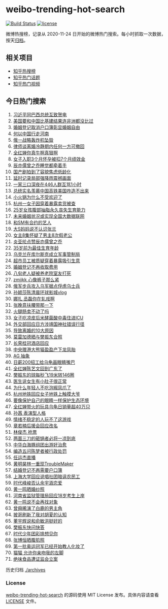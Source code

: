 # weibo-trending-hot-search

[![Build Status](https://github.com/justjavac/weibo-trending-hot-search/workflows/ci/badge.svg?branch=master)](https://github.com/justjavac/weibo-trending-hot-search/actions)
[![license](https://img.shields.io/github/license/justjavac/weibo-trending-hot-search)](https://github.com/justjavac/weibo-trending-hot-search/blob/master/LICENSE)

微博热搜榜，记录从 2020-11-24 日开始的微博热门搜索。每小时抓取一次数据，按天[归档](./archives)。

## 相关项目

- [知乎热搜榜](https://github.com/justjavac/zhihu-trending-top-search)
- [知乎热门话题](https://github.com/justjavac/zhihu-trending-hot-questions)
- [知乎热门视频](https://github.com/justjavac/zhihu-trending-hot-video)

## 今日热门搜索

<!-- BEGIN -->
<!-- 最后更新时间 Fri Aug 16 2024 05:16:21 GMT+0800 (China Standard Time) -->

1. [习近平同巴西总统互致贺电](https://s.weibo.com//weibo?q=%23%E4%B9%A0%E8%BF%91%E5%B9%B3%E5%90%8C%E5%B7%B4%E8%A5%BF%E6%80%BB%E7%BB%9F%E4%BA%92%E8%87%B4%E8%B4%BA%E7%94%B5%23&Refer=new_time)
1. [美国要和中国比基建结果连非洲都没比过](https://s.weibo.com//weibo?q=%23%E7%BE%8E%E5%9B%BD%E8%A6%81%E5%92%8C%E4%B8%AD%E5%9B%BD%E6%AF%94%E5%9F%BA%E5%BB%BA%E7%BB%93%E6%9E%9C%E8%BF%9E%E9%9D%9E%E6%B4%B2%E9%83%BD%E6%B2%A1%E6%AF%94%E8%BF%87%23&t=31&band_rank=14&Refer=top)
1. [婚姻登记取消户口簿彰显婚姻自由](https://s.weibo.com//weibo?q=%23%E5%A9%9A%E5%A7%BB%E7%99%BB%E8%AE%B0%E5%8F%96%E6%B6%88%E6%88%B7%E5%8F%A3%E7%B0%BF%E5%BD%B0%E6%98%BE%E5%A9%9A%E5%A7%BB%E8%87%AA%E7%94%B1%23&t=31&band_rank=1&Refer=top)
1. [何以中国行走河南](https://s.weibo.com//weibo?q=%23%E4%BD%95%E4%BB%A5%E4%B8%AD%E5%9B%BD%E8%A1%8C%E8%B5%B0%E6%B2%B3%E5%8D%97%23&t=31&band_rank=3&Refer=top)
1. [俄一战略轰炸机坠毁](https://s.weibo.com//weibo?q=%23%E4%BF%84%E4%B8%80%E6%88%98%E7%95%A5%E8%BD%B0%E7%82%B8%E6%9C%BA%E5%9D%A0%E6%AF%81%23&t=31&band_rank=27&Refer=top)
1. [律师谈离婚冷静期内任何一方可撤回](https://s.weibo.com//weibo?q=%23%E5%BE%8B%E5%B8%88%E8%B0%88%E7%A6%BB%E5%A9%9A%E5%86%B7%E9%9D%99%E6%9C%9F%E5%86%85%E4%BB%BB%E4%BD%95%E4%B8%80%E6%96%B9%E5%8F%AF%E6%92%A4%E5%9B%9E%23&t=31&band_rank=23&Refer=top)
1. [全红婵你真牛啊真狠啊](https://s.weibo.com//weibo?q=%23%E5%85%A8%E7%BA%A2%E5%A9%B5%E4%BD%A0%E7%9C%9F%E7%89%9B%E5%95%8A%E7%9C%9F%E7%8B%A0%E5%95%8A%23&t=31&band_rank=2&Refer=top)
1. [女子入职3个月怀孕被扣7个月绩效金](https://s.weibo.com//weibo?q=%23%E5%A5%B3%E5%AD%90%E5%85%A5%E8%81%8C3%E4%B8%AA%E6%9C%88%E6%80%80%E5%AD%95%E8%A2%AB%E6%89%A37%E4%B8%AA%E6%9C%88%E7%BB%A9%E6%95%88%E9%87%91%23&t=31&band_rank=6&Refer=top)
1. [辰亦儒曾之乔睡觉都牵着手](https://s.weibo.com//weibo?q=%23%E8%BE%B0%E4%BA%A6%E5%84%92%E6%9B%BE%E4%B9%8B%E4%B9%94%E7%9D%A1%E8%A7%89%E9%83%BD%E7%89%B5%E7%9D%80%E6%89%8B%23&t=31&band_rank=7&Refer=top)
1. [国产剧拍到了容貌焦虑低龄化](https://s.weibo.com//weibo?q=%E5%9B%BD%E4%BA%A7%E5%89%A7%E6%8B%8D%E5%88%B0%E4%BA%86%E5%AE%B9%E8%B2%8C%E7%84%A6%E8%99%91%E4%BD%8E%E9%BE%84%E5%8C%96&t=31&band_rank=18&Refer=top)
1. [延时记录局部强降雨震撼画面](https://s.weibo.com//weibo?q=%23%E5%BB%B6%E6%97%B6%E8%AE%B0%E5%BD%95%E5%B1%80%E9%83%A8%E5%BC%BA%E9%99%8D%E9%9B%A8%E9%9C%87%E6%92%BC%E7%94%BB%E9%9D%A2%23&t=31&band_rank=10&Refer=top)
1. [一家三口深夜在446人群互骂1小时](https://s.weibo.com//weibo?q=%23%E4%B8%80%E5%AE%B6%E4%B8%89%E5%8F%A3%E6%B7%B1%E5%A4%9C%E5%9C%A8446%E4%BA%BA%E7%BE%A4%E4%BA%92%E9%AA%821%E5%B0%8F%E6%97%B6%23&t=31&band_rank=12&Refer=top)
1. [总统实名羡慕中国高铁美国咋造不出来](https://s.weibo.com//weibo?q=%23%E6%80%BB%E7%BB%9F%E5%AE%9E%E5%90%8D%E7%BE%A1%E6%85%95%E4%B8%AD%E5%9B%BD%E9%AB%98%E9%93%81%E7%BE%8E%E5%9B%BD%E5%92%8B%E9%80%A0%E4%B8%8D%E5%87%BA%E6%9D%A5%23&t=31&band_rank=11&Refer=top)
1. [小火锅为什么不受欢迎了](https://s.weibo.com//weibo?q=%23%E5%B0%8F%E7%81%AB%E9%94%85%E4%B8%BA%E4%BB%80%E4%B9%88%E4%B8%8D%E5%8F%97%E6%AC%A2%E8%BF%8E%E4%BA%86%23&t=31&band_rank=5&Refer=top)
1. [杭州一女子因穿着暴露卖货被查](https://s.weibo.com//weibo?q=%23%E6%9D%AD%E5%B7%9E%E4%B8%80%E5%A5%B3%E5%AD%90%E5%9B%A0%E7%A9%BF%E7%9D%80%E6%9A%B4%E9%9C%B2%E5%8D%96%E8%B4%A7%E8%A2%AB%E6%9F%A5%23&t=31&band_rank=34&Refer=top)
1. [25岁女孩腹部抽脂永久丧失生育能力](https://s.weibo.com//weibo?q=%2325%E5%B2%81%E5%A5%B3%E5%AD%A9%E8%85%B9%E9%83%A8%E6%8A%BD%E8%84%82%E6%B0%B8%E4%B9%85%E4%B8%A7%E5%A4%B1%E7%94%9F%E8%82%B2%E8%83%BD%E5%8A%9B%23&t=31&band_rank=8&Refer=top)
1. [未来婚姻状况或实现全国大数据联网](https://s.weibo.com//weibo?q=%23%E6%9C%AA%E6%9D%A5%E5%A9%9A%E5%A7%BB%E7%8A%B6%E5%86%B5%E6%88%96%E5%AE%9E%E7%8E%B0%E5%85%A8%E5%9B%BD%E5%A4%A7%E6%95%B0%E6%8D%AE%E8%81%94%E7%BD%91%23&t=31&band_rank=35&Refer=top)
1. [和SM有合约的艺人](https://s.weibo.com//weibo?q=%23%E5%92%8CSM%E6%9C%89%E5%90%88%E7%BA%A6%E7%9A%84%E8%89%BA%E4%BA%BA%23&t=31&band_rank=15&Refer=top)
1. [大S妈妈说不认识张兰](https://s.weibo.com//weibo?q=%23%E5%A4%A7S%E5%A6%88%E5%A6%88%E8%AF%B4%E4%B8%8D%E8%AE%A4%E8%AF%86%E5%BC%A0%E5%85%B0%23&t=31&band_rank=19&Refer=top)
1. [女主8集怀疑了男主8次假老公](https://s.weibo.com//weibo?q=%E5%A5%B3%E4%B8%BB8%E9%9B%86%E6%80%80%E7%96%91%E4%BA%86%E7%94%B7%E4%B8%BB8%E6%AC%A1%E5%81%87%E8%80%81%E5%85%AC&t=31&band_rank=9&Refer=top)
1. [炎亚纶点赞辰亦儒曾之乔](https://s.weibo.com//weibo?q=%23%E7%82%8E%E4%BA%9A%E7%BA%B6%E7%82%B9%E8%B5%9E%E8%BE%B0%E4%BA%A6%E5%84%92%E6%9B%BE%E4%B9%8B%E4%B9%94%23&t=31&band_rank=37&Refer=top)
1. [35岁前为最佳生育年龄](https://s.weibo.com//weibo?q=%2335%E5%B2%81%E5%89%8D%E4%B8%BA%E6%9C%80%E4%BD%B3%E7%94%9F%E8%82%B2%E5%B9%B4%E9%BE%84%23&t=31&band_rank=23&Refer=top)
1. [乌克兰在库尔斯克成立军事管制局](https://s.weibo.com//weibo?q=%23%E4%B9%8C%E5%85%8B%E5%85%B0%E5%9C%A8%E5%BA%93%E5%B0%94%E6%96%AF%E5%85%8B%E6%88%90%E7%AB%8B%E5%86%9B%E4%BA%8B%E7%AE%A1%E5%88%B6%E5%B1%80%23&t=31&band_rank=47&Refer=top)
1. [超市员工被质疑穿着暴露吸引生意](https://s.weibo.com//weibo?q=%23%E8%B6%85%E5%B8%82%E5%91%98%E5%B7%A5%E8%A2%AB%E8%B4%A8%E7%96%91%E7%A9%BF%E7%9D%80%E6%9A%B4%E9%9C%B2%E5%90%B8%E5%BC%95%E7%94%9F%E6%84%8F%23&t=31&band_rank=22&Refer=top)
1. [婚姻登记不再收取费用](https://s.weibo.com//weibo?q=%23%E5%A9%9A%E5%A7%BB%E7%99%BB%E8%AE%B0%E4%B8%8D%E5%86%8D%E6%94%B6%E5%8F%96%E8%B4%B9%E7%94%A8%23&t=31&band_rank=24&Refer=top)
1. [八旬老人疑被养老院室友打死](https://s.weibo.com//weibo?q=%23%E5%85%AB%E6%97%AC%E8%80%81%E4%BA%BA%E7%96%91%E8%A2%AB%E5%85%BB%E8%80%81%E9%99%A2%E5%AE%A4%E5%8F%8B%E6%89%93%E6%AD%BB%23&t=31&band_rank=26&Refer=top)
1. [zmjjkk 心像裤子那么紧](https://s.weibo.com//weibo?q=zmjjkk%20%E5%BF%83%E5%83%8F%E8%A3%A4%E5%AD%90%E9%82%A3%E4%B9%88%E7%B4%A7&t=31&band_rank=44&Refer=top)
1. [俄军步兵攻入乌军据点俘虏乌士兵](https://s.weibo.com//weibo?q=%23%E4%BF%84%E5%86%9B%E6%AD%A5%E5%85%B5%E6%94%BB%E5%85%A5%E4%B9%8C%E5%86%9B%E6%8D%AE%E7%82%B9%E4%BF%98%E8%99%8F%E4%B9%8C%E5%A3%AB%E5%85%B5%23&t=31&band_rank=10&Refer=top)
1. [孙颖莎陈清晨环球影城vlog](https://s.weibo.com//weibo?q=%23%E5%AD%99%E9%A2%96%E8%8E%8E%E9%99%88%E6%B8%85%E6%99%A8%E7%8E%AF%E7%90%83%E5%BD%B1%E5%9F%8Evlog%23&t=31&band_rank=16&Refer=top)
1. [娜扎 丞磊你在轧戏啊](https://s.weibo.com//weibo?q=%E5%A8%9C%E6%89%8E%20%E4%B8%9E%E7%A3%8A%E4%BD%A0%E5%9C%A8%E8%BD%A7%E6%88%8F%E5%95%8A&t=31&band_rank=20&Refer=top)
1. [张晚意扶腰带那一下](https://s.weibo.com//weibo?q=%E5%BC%A0%E6%99%9A%E6%84%8F%E6%89%B6%E8%85%B0%E5%B8%A6%E9%82%A3%E4%B8%80%E4%B8%8B&t=31&band_rank=39&Refer=top)
1. [火腿肠卖不动了吗](https://s.weibo.com//weibo?q=%23%E7%81%AB%E8%85%BF%E8%82%A0%E5%8D%96%E4%B8%8D%E5%8A%A8%E4%BA%86%E5%90%97%23&t=31&band_rank=27&Refer=top)
1. [女子吃凉皮后米酵菌酸中毒住进ICU](https://s.weibo.com//weibo?q=%23%E5%A5%B3%E5%AD%90%E5%90%83%E5%87%89%E7%9A%AE%E5%90%8E%E7%B1%B3%E9%85%B5%E8%8F%8C%E9%85%B8%E4%B8%AD%E6%AF%92%E4%BD%8F%E8%BF%9BICU%23&t=31&band_rank=31&Refer=top)
1. [外交部回应日方涉靖国神社错误行径](https://s.weibo.com//weibo?q=%23%E5%A4%96%E4%BA%A4%E9%83%A8%E5%9B%9E%E5%BA%94%E6%97%A5%E6%96%B9%E6%B6%89%E9%9D%96%E5%9B%BD%E7%A5%9E%E7%A4%BE%E9%94%99%E8%AF%AF%E8%A1%8C%E5%BE%84%23&t=31&band_rank=10&Refer=top)
1. [导致离婚的10大原因](https://s.weibo.com//weibo?q=%23%E5%AF%BC%E8%87%B4%E7%A6%BB%E5%A9%9A%E7%9A%8410%E5%A4%A7%E5%8E%9F%E5%9B%A0%23&t=31&band_rank=17&Refer=top)
1. [莫雷加德晒与樊振东合照](https://s.weibo.com//weibo?q=%23%E8%8E%AB%E9%9B%B7%E5%8A%A0%E5%BE%B7%E6%99%92%E4%B8%8E%E6%A8%8A%E6%8C%AF%E4%B8%9C%E5%90%88%E7%85%A7%23&t=31&band_rank=32&Refer=top)
1. [长荣桂冠酒店回应](https://s.weibo.com//weibo?q=%23%E9%95%BF%E8%8D%A3%E6%A1%82%E5%86%A0%E9%85%92%E5%BA%97%E5%9B%9E%E5%BA%94%23&t=31&band_rank=37&Refer=top)
1. [中央赠港大熊猫盈盈产下龙凤胎](https://s.weibo.com//weibo?q=%23%E4%B8%AD%E5%A4%AE%E8%B5%A0%E6%B8%AF%E5%A4%A7%E7%86%8A%E7%8C%AB%E7%9B%88%E7%9B%88%E4%BA%A7%E4%B8%8B%E9%BE%99%E5%87%A4%E8%83%8E%23&t=31&band_rank=24&Refer=top)
1. [AG 抽象](https://s.weibo.com//weibo?q=AG%20%E6%8A%BD%E8%B1%A1&t=31&band_rank=50&Refer=top)
1. [日薪200招工给乌龟画眼睛嘴巴](https://s.weibo.com//weibo?q=%23%E6%97%A5%E8%96%AA200%E6%8B%9B%E5%B7%A5%E7%BB%99%E4%B9%8C%E9%BE%9F%E7%94%BB%E7%9C%BC%E7%9D%9B%E5%98%B4%E5%B7%B4%23&t=31&band_rank=24&Refer=top)
1. [全红婵陈艺文回到广东了](https://s.weibo.com//weibo?q=%23%E5%85%A8%E7%BA%A2%E5%A9%B5%E9%99%88%E8%89%BA%E6%96%87%E5%9B%9E%E5%88%B0%E5%B9%BF%E4%B8%9C%E4%BA%86%23&t=31&band_rank=31&Refer=top)
1. [樊振东的球每秒飞19米转146圈](https://s.weibo.com//weibo?q=%23%E6%A8%8A%E6%8C%AF%E4%B8%9C%E7%9A%84%E7%90%83%E6%AF%8F%E7%A7%92%E9%A3%9E19%E7%B1%B3%E8%BD%AC146%E5%9C%88%23&t=31&band_rank=46&Refer=top)
1. [医生说女生有小肚子很正常](https://s.weibo.com//weibo?q=%23%E5%8C%BB%E7%94%9F%E8%AF%B4%E5%A5%B3%E7%94%9F%E6%9C%89%E5%B0%8F%E8%82%9A%E5%AD%90%E5%BE%88%E6%AD%A3%E5%B8%B8%23&t=31&band_rank=21&Refer=top)
1. [为什么年轻人不吃泡椒凤爪了](https://s.weibo.com//weibo?q=%23%E4%B8%BA%E4%BB%80%E4%B9%88%E5%B9%B4%E8%BD%BB%E4%BA%BA%E4%B8%8D%E5%90%83%E6%B3%A1%E6%A4%92%E5%87%A4%E7%88%AA%E4%BA%86%23&t=31&band_rank=36&Refer=top)
1. [杭州地铁回应女子地铁上触摸大爷](https://s.weibo.com//weibo?q=%23%E6%9D%AD%E5%B7%9E%E5%9C%B0%E9%93%81%E5%9B%9E%E5%BA%94%E5%A5%B3%E5%AD%90%E5%9C%B0%E9%93%81%E4%B8%8A%E8%A7%A6%E6%91%B8%E5%A4%A7%E7%88%B7%23&t=31&band_rank=28&Refer=top)
1. [要像保护自己的眼睛一样保护生态环境](https://s.weibo.com//weibo?q=%23%E8%A6%81%E5%83%8F%E4%BF%9D%E6%8A%A4%E8%87%AA%E5%B7%B1%E7%9A%84%E7%9C%BC%E7%9D%9B%E4%B8%80%E6%A0%B7%E4%BF%9D%E6%8A%A4%E7%94%9F%E6%80%81%E7%8E%AF%E5%A2%83%23&t=31&band_rank=45&Refer=top)
1. [全红婵带火的玩具乌龟日销量超40万只](https://s.weibo.com//weibo?q=%23%E5%85%A8%E7%BA%A2%E5%A9%B5%E5%B8%A6%E7%81%AB%E7%9A%84%E7%8E%A9%E5%85%B7%E4%B9%8C%E9%BE%9F%E6%97%A5%E9%94%80%E9%87%8F%E8%B6%8540%E4%B8%87%E5%8F%AA%23&t=31&band_rank=14&Refer=top)
1. [孙茜 表演型人格](https://s.weibo.com//weibo?q=%E5%AD%99%E8%8C%9C%20%E8%A1%A8%E6%BC%94%E5%9E%8B%E4%BA%BA%E6%A0%BC&t=31&band_rank=48&Refer=top)
1. [情绪不稳定的人玩不了这游戏](https://s.weibo.com//weibo?q=%E6%83%85%E7%BB%AA%E4%B8%8D%E7%A8%B3%E5%AE%9A%E7%9A%84%E4%BA%BA%E7%8E%A9%E4%B8%8D%E4%BA%86%E8%BF%99%E6%B8%B8%E6%88%8F&t=31&band_rank=4&Refer=top)
1. [章若楠后援会回应改名](https://s.weibo.com//weibo?q=%23%E7%AB%A0%E8%8B%A5%E6%A5%A0%E5%90%8E%E6%8F%B4%E4%BC%9A%E5%9B%9E%E5%BA%94%E6%94%B9%E5%90%8D%23&t=31&band_rank=9&Refer=top)
1. [林俊杰 抢票](https://s.weibo.com//weibo?q=%E6%9E%97%E4%BF%8A%E6%9D%B0%20%E6%8A%A2%E7%A5%A8&t=31&band_rank=30&Refer=top)
1. [两面三刀的砸锅者必将一凉到底](https://s.weibo.com//weibo?q=%23%E4%B8%A4%E9%9D%A2%E4%B8%89%E5%88%80%E7%9A%84%E7%A0%B8%E9%94%85%E8%80%85%E5%BF%85%E5%B0%86%E4%B8%80%E5%87%89%E5%88%B0%E5%BA%95%23&t=31&band_rank=10&Refer=top)
1. [中华白海豚组团出游好治愈](https://s.weibo.com//weibo?q=%23%E4%B8%AD%E5%8D%8E%E7%99%BD%E6%B5%B7%E8%B1%9A%E7%BB%84%E5%9B%A2%E5%87%BA%E6%B8%B8%E5%A5%BD%E6%B2%BB%E6%84%88%23&t=31&band_rank=40&Refer=top)
1. [编造五问陈梦者被行政处罚](https://s.weibo.com//weibo?q=%23%E7%BC%96%E9%80%A0%E4%BA%94%E9%97%AE%E9%99%88%E6%A2%A6%E8%80%85%E8%A2%AB%E8%A1%8C%E6%94%BF%E5%A4%84%E7%BD%9A%23&t=31&band_rank=38&Refer=top)
1. [任运杰直播](https://s.weibo.com//weibo?q=%E4%BB%BB%E8%BF%90%E6%9D%B0%E7%9B%B4%E6%92%AD&t=31&band_rank=45&Refer=top)
1. [黄明昊林一重现TroubleMaker](https://s.weibo.com//weibo?q=%E9%BB%84%E6%98%8E%E6%98%8A%E6%9E%97%E4%B8%80%E9%87%8D%E7%8E%B0TroubleMaker&t=31&band_rank=42&Refer=top)
1. [结婚登记不再需要户口簿](https://s.weibo.com//weibo?q=%23%E7%BB%93%E5%A9%9A%E7%99%BB%E8%AE%B0%E4%B8%8D%E5%86%8D%E9%9C%80%E8%A6%81%E6%88%B7%E5%8F%A3%E7%B0%BF%23&t=31&band_rank=45&Refer=top)
1. [上海大学回应说唱社团暗讽农民工](https://s.weibo.com//weibo?q=%23%E4%B8%8A%E6%B5%B7%E5%A4%A7%E5%AD%A6%E5%9B%9E%E5%BA%94%E8%AF%B4%E5%94%B1%E7%A4%BE%E5%9B%A2%E6%9A%97%E8%AE%BD%E5%86%9C%E6%B0%91%E5%B7%A5%23&t=31&band_rank=33&Refer=top)
1. [时代峰峻否认余宇涵恋爱](https://s.weibo.com//weibo?q=%23%E6%97%B6%E4%BB%A3%E5%B3%B0%E5%B3%BB%E5%90%A6%E8%AE%A4%E4%BD%99%E5%AE%87%E6%B6%B5%E6%81%8B%E7%88%B1%23&t=31&band_rank=13&Refer=top)
1. [黄一鸣晒婚纱照](https://s.weibo.com//weibo?q=%23%E9%BB%84%E4%B8%80%E9%B8%A3%E6%99%92%E5%A9%9A%E7%BA%B1%E7%85%A7%23&t=31&band_rank=42&Refer=top)
1. [河南省监狱管理局回应18岁考生上岸](https://s.weibo.com//weibo?q=%23%E6%B2%B3%E5%8D%97%E7%9C%81%E7%9B%91%E7%8B%B1%E7%AE%A1%E7%90%86%E5%B1%80%E5%9B%9E%E5%BA%9418%E5%B2%81%E8%80%83%E7%94%9F%E4%B8%8A%E5%B2%B8%23&t=31&band_rank=35&Refer=top)
1. [黄一鸣说不会再找对象](https://s.weibo.com//weibo?q=%23%E9%BB%84%E4%B8%80%E9%B8%A3%E8%AF%B4%E4%B8%8D%E4%BC%9A%E5%86%8D%E6%89%BE%E5%AF%B9%E8%B1%A1%23&t=31&band_rank=28&Refer=top)
1. [曾舜晞演了白鹿的男主角](https://s.weibo.com//weibo?q=%23%E6%9B%BE%E8%88%9C%E6%99%9E%E6%BC%94%E4%BA%86%E7%99%BD%E9%B9%BF%E7%9A%84%E7%94%B7%E4%B8%BB%E8%A7%92%23&t=31&band_rank=43&Refer=top)
1. [披哥刷新了我对胡夏的认知](https://s.weibo.com//weibo?q=%23%E6%8A%AB%E5%93%A5%E5%88%B7%E6%96%B0%E4%BA%86%E6%88%91%E5%AF%B9%E8%83%A1%E5%A4%8F%E7%9A%84%E8%AE%A4%E7%9F%A5%23&t=31&band_rank=46&Refer=top)
1. [董宇辉说和俞敏洪挺好的](https://s.weibo.com//weibo?q=%23%E8%91%A3%E5%AE%87%E8%BE%89%E8%AF%B4%E5%92%8C%E4%BF%9E%E6%95%8F%E6%B4%AA%E6%8C%BA%E5%A5%BD%E7%9A%84%23&t=31&band_rank=29&Refer=top)
1. [樊振东快问快答](https://s.weibo.com//weibo?q=%23%E6%A8%8A%E6%8C%AF%E4%B8%9C%E5%BF%AB%E9%97%AE%E5%BF%AB%E7%AD%94%23&t=31&band_rank=40&Refer=top)
1. [时代少年团彩排想见你](https://s.weibo.com//weibo?q=%23%E6%97%B6%E4%BB%A3%E5%B0%91%E5%B9%B4%E5%9B%A2%E5%BD%A9%E6%8E%92%E6%83%B3%E8%A7%81%E4%BD%A0%23&t=31&band_rank=49&Refer=top)
1. [张博恒晒腹肌照](https://s.weibo.com//weibo?q=%E5%BC%A0%E5%8D%9A%E6%81%92%E6%99%92%E8%85%B9%E8%82%8C%E7%85%A7&t=31&band_rank=43&Refer=top)
1. [第一批奥运冠军已经开始教人化妆了](https://s.weibo.com//weibo?q=%23%E7%AC%AC%E4%B8%80%E6%89%B9%E5%A5%A5%E8%BF%90%E5%86%A0%E5%86%9B%E5%B7%B2%E7%BB%8F%E5%BC%80%E5%A7%8B%E6%95%99%E4%BA%BA%E5%8C%96%E5%A6%86%E4%BA%86%23&t=31&band_rank=25&Refer=top)
1. [猫猫 允许你亲吻我的左脚](https://s.weibo.com//weibo?q=%E7%8C%AB%E7%8C%AB%20%E5%85%81%E8%AE%B8%E4%BD%A0%E4%BA%B2%E5%90%BB%E6%88%91%E7%9A%84%E5%B7%A6%E8%84%9A&t=31&band_rank=41&Refer=top)
1. [绝味食品遭证监会立案](https://s.weibo.com//weibo?q=%23%E7%BB%9D%E5%91%B3%E9%A3%9F%E5%93%81%E9%81%AD%E8%AF%81%E7%9B%91%E4%BC%9A%E7%AB%8B%E6%A1%88%23&t=31&band_rank=49&Refer=top)

<!-- END -->

历史归档 [./archives](./archives)

### License

[weibo-trending-hot-search](https://github.com/justjavac/weibo-trending-hot-search) 的源码使用 MIT License
发布。具体内容请查看 [LICENSE](./LICENSE) 文件。
